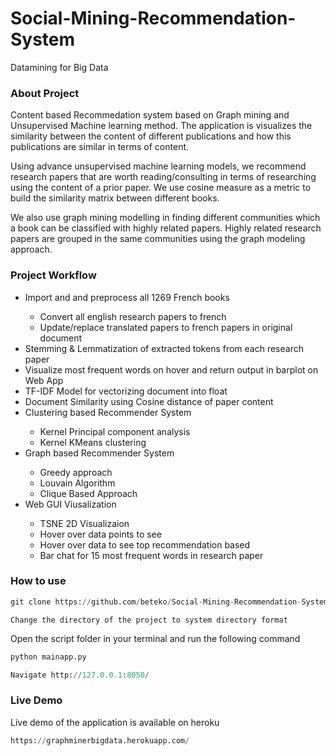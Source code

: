 # Social-Mining-Recommendation-System
Datamining for Big Data
 
### About Project
Content based Recommedation system based on Graph mining and Unsupervised Machine learning method. The application is visualizes the similarity between the content of different publications and how this publications are similar in terms of content. 

Using advance unsupervised machine learning models, we recommend research papers that are worth reading/consulting in terms of researching using the content of a prior paper. We use cosine measure as a metric to build the similarity matrix between different books.

We also use graph mining modelling in finding different communities which a book can be classified with highly related papers. Highly related research papers are grouped in the same communities using the graph modeling approach.

### Project Workflow

<ul>
  <li>Import and and preprocess all 1269 French books</li>
    <ul>
    <li>Convert all english research papers to french</li>
    <li>Update/replace translated papers to french papers in original document</li>
    </ul>
  <li>Stemming & Lemmatization of extracted tokens from each research paper</li>
  <li>Visualize most frequent words on hover and return output in barplot on Web App</li>
  <li>TF-IDF Model for vectorizing document into float</li>
  <li>Document Similarity using Cosine distance of paper content</li>
    <li>Clustering based Recommender System</li>
    <ul>
      <li>Kernel Principal component analysis</li>
      <li>Kernel KMeans clustering</li>
     </ul>
    <li>Graph based Recommender System</li>
     <ul>
      <li>Greedy approach</li>
      <li>Louvain Algorithm</li>
      <li>Clique Based Approach</li>
    </ul>
  <li>Web GUI Viusalization</li>
    <ul>
    <li>TSNE 2D Visualizaion</li>
    <li>Hover over data points to see </li>
    <li>Hover over data to see top recommendation based</li>
    <li>Bar chat for 15 most frequent words in research paper</li>
    </ul>
</ul>


### How to use

```python
git clone https://github.com/beteko/Social-Mining-Recommendation-System
```
```
Change the directory of the project to system directory format
```

Open the script folder in your terminal and run the following command

```python
python mainapp.py
```

```python
Navigate http://127.0.0.1:8050/ 
```

### Live Demo

Live demo of the application is available on heroku

```python
https://graphminerbigdata.herokuapp.com/
```



